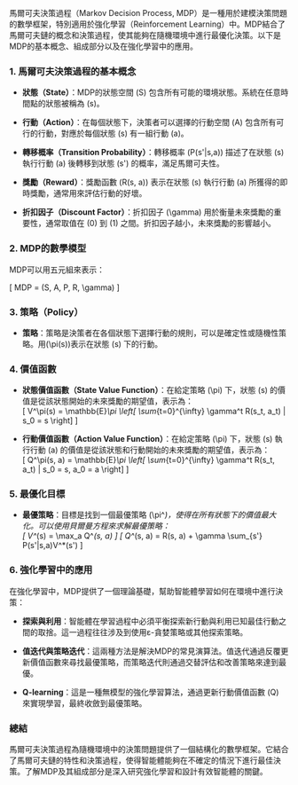 馬爾可夫決策過程（Markov Decision Process, MDP）是一種用於建模決策問題的數學框架，特別適用於強化學習（Reinforcement Learning）中。MDP結合了馬爾可夫鏈的概念和決策過程，使其能夠在隨機環境中進行最優化決策。以下是MDP的基本概念、組成部分以及在強化學習中的應用。

### 1. 馬爾可夫決策過程的基本概念

- **狀態（State）**：MDP的狀態空間 \(S\) 包含所有可能的環境狀態。系統在任意時間點的狀態被稱為 \(s\)。

- **行動（Action）**：在每個狀態下，決策者可以選擇的行動空間 \(A\) 包含所有可行的行動，對應於每個狀態 \(s\) 有一組行動 \(a\)。

- **轉移概率（Transition Probability）**：轉移概率 \(P(s'|s,a)\) 描述了在狀態 \(s\) 執行行動 \(a\) 後轉移到狀態 \(s'\) 的概率，滿足馬爾可夫性。

- **獎勵（Reward）**：獎勵函數 \(R(s, a)\) 表示在狀態 \(s\) 執行行動 \(a\) 所獲得的即時獎勵，通常用來評估行動的好壞。

- **折扣因子（Discount Factor）**：折扣因子 \(\gamma\) 用於衡量未來獎勵的重要性，通常取值在 \(0\) 到 \(1\) 之間。折扣因子越小，未來獎勵的影響越小。

### 2. MDP的數學模型

MDP可以用五元組來表示：

\[
MDP = (S, A, P, R, \gamma)
\]

### 3. 策略（Policy）

- **策略**：策略是決策者在各個狀態下選擇行動的規則，可以是確定性或隨機性策略。用\(\pi(s)\)表示在狀態 \(s\) 下的行動。

### 4. 價值函數

- **狀態價值函數（State Value Function）**：在給定策略 \(\pi\) 下，狀態 \(s\) 的價值是從該狀態開始的未來獎勵的期望值，表示為：  
  \[
  V^\pi(s) = \mathbb{E}_\pi \left[ \sum_{t=0}^{\infty} \gamma^t R(s_t, a_t) | s_0 = s \right]
  \]

- **行動價值函數（Action Value Function）**：在給定策略 \(\pi\) 下，狀態 \(s\) 執行行動 \(a\) 的價值是從該狀態和行動開始的未來獎勵的期望值，表示為：  
  \[
  Q^\pi(s, a) = \mathbb{E}_\pi \left[ \sum_{t=0}^{\infty} \gamma^t R(s_t, a_t) | s_0 = s, a_0 = a \right]
  \]

### 5. 最優化目標

- **最優策略**：目標是找到一個最優策略 \(\pi^*\)，使得在所有狀態下的價值最大化。可以使用貝爾曼方程來求解最優策略：  
  \[
  V^*(s) = \max_a Q^*(s, a)
  \]
  \[
  Q^*(s, a) = R(s, a) + \gamma \sum_{s'} P(s'|s,a)V^*(s')
  \]

### 6. 強化學習中的應用

在強化學習中，MDP提供了一個理論基礎，幫助智能體學習如何在環境中進行決策：

- **探索與利用**：智能體在學習過程中必須平衡探索新行動與利用已知最佳行動之間的取捨。這一過程往往涉及到使用ε-貪婪策略或其他探索策略。

- **值迭代與策略迭代**：這兩種方法是解決MDP的常見演算法。值迭代通過反覆更新價值函數來尋找最優策略，而策略迭代則通過交替評估和改善策略來達到最優。

- **Q-learning**：這是一種無模型的強化學習算法，通過更新行動價值函數 \(Q\) 來實現學習，最終收斂到最優策略。

### 總結

馬爾可夫決策過程為隨機環境中的決策問題提供了一個結構化的數學框架。它結合了馬爾可夫鏈的特性和決策過程，使得智能體能夠在不確定的情況下進行最佳決策。了解MDP及其組成部分是深入研究強化學習和設計有效智能體的關鍵。